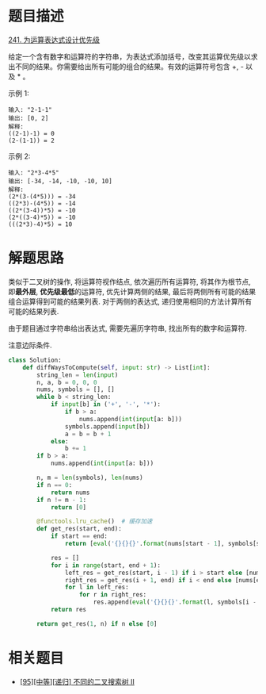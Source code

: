 # 题目描述

[241. 为运算表达式设计优先级](https://leetcode-cn.com/problems/different-ways-to-add-parentheses/)


给定一个含有数字和运算符的字符串，为表达式添加括号，改变其运算优先级以求出不同的结果。你需要给出所有可能的组合的结果。有效的运算符号包含 +, - 以及 * 。

示例 1:
```
输入: "2-1-1"
输出: [0, 2]
解释:
((2-1)-1) = 0
(2-(1-1)) = 2
```

示例 2:
```
输入: "2*3-4*5"
输出: [-34, -14, -10, -10, 10]
解释:
(2*(3-(4*5))) = -34
((2*3)-(4*5)) = -14
((2*(3-4))*5) = -10
(2*((3-4)*5)) = -10
(((2*3)-4)*5) = 10
```

# 解题思路

类似于二叉树的操作, 将运算符视作结点, 依次遍历所有运算符, 将其作为根节点, 即**最外层**, **优先级最低**的运算符, 优先计算两侧的结果, 最后将两侧所有可能的结果组合运算得到可能的结果列表. 对于两侧的表达式, 递归使用相同的方法计算所有可能的结果列表.

由于题目通过字符串给出表达式, 需要先遍历字符串, 找出所有的数字和运算符.

注意边际条件.

```python
class Solution:
    def diffWaysToCompute(self, input: str) -> List[int]:
        string_len = len(input)
        n, a, b = 0, 0, 0
        nums, symbols = [], []
        while b < string_len:
            if input[b] in ('+', '-', '*'):
                if b > a:
                    nums.append(int(input[a: b]))
                symbols.append(input[b])
                a = b = b + 1
            else:
                b += 1
        if b > a:
            nums.append(int(input[a: b]))

        n, m = len(symbols), len(nums)
        if n == 0:
            return nums
        if n != m - 1:
            return [0]

        @functools.lru_cache()  # 缓存加速
        def get_res(start, end):
            if start == end:
                return [eval('{}{}{}'.format(nums[start - 1], symbols[start - 1], nums[start]))]

            res = []
            for i in range(start, end + 1):
                left_res = get_res(start, i - 1) if i > start else [nums[start - 1]]
                right_res = get_res(i + 1, end) if i < end else [nums[end]]
                for l in left_res:
                    for r in right_res:
                        res.append(eval('{}{}{}'.format(l, symbols[i - 1], r)))
            return res

        return get_res(1, n) if n else [0]
```

# 相关题目

- [[95][中等][递归] 不同的二叉搜索树 II](/Algorithm/树/95-不同的二叉搜索树-II.md)
